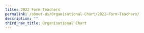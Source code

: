 ```yaml
---
title: 2022 Form Teachers
permalink: /about-us/Organisational-Chart/2022-Form-Teachers/
description: ""
third_nav_title: Organisational Chart
---
```

